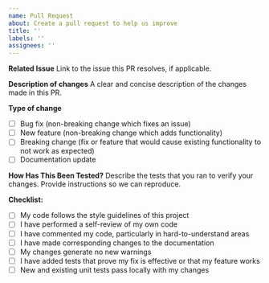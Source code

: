 ```yaml
---
name: Pull Request
about: Create a pull request to help us improve
title: ''
labels: ''
assignees: ''
---
```


**Related Issue**
Link to the issue this PR resolves, if applicable.

**Description of changes**
A clear and concise description of the changes made in this PR.

**Type of change**
- [ ] Bug fix (non-breaking change which fixes an issue)
- [ ] New feature (non-breaking change which adds functionality)
- [ ] Breaking change (fix or feature that would cause existing functionality to not work as expected)
- [ ] Documentation update

**How Has This Been Tested?**
Describe the tests that you ran to verify your changes. Provide instructions so we can reproduce.

**Checklist:**
- [ ] My code follows the style guidelines of this project
- [ ] I have performed a self-review of my own code
- [ ] I have commented my code, particularly in hard-to-understand areas
- [ ] I have made corresponding changes to the documentation
- [ ] My changes generate no new warnings
- [ ] I have added tests that prove my fix is effective or that my feature works
- [ ] New and existing unit tests pass locally with my changes
